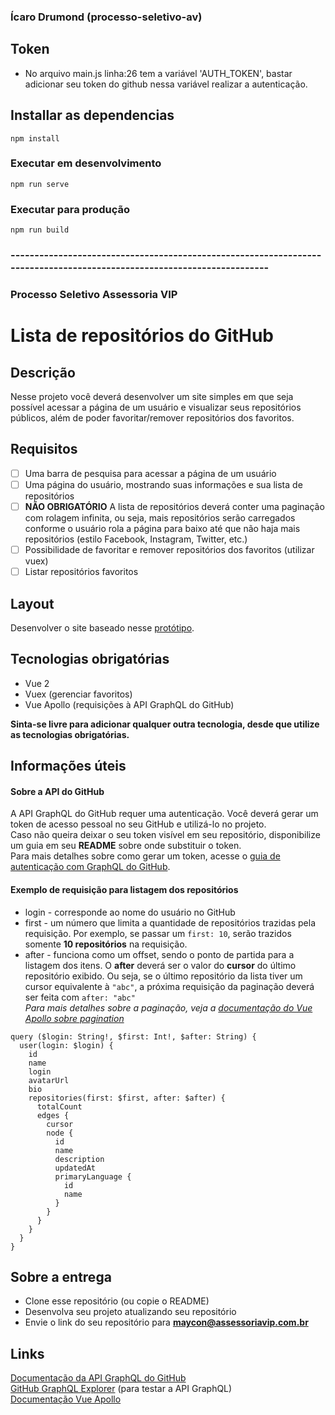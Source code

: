### Ícaro Drumond (processo-seletivo-av)

## Token
- No arquivo main.js linha:26 tem a variável 'AUTH_TOKEN', bastar adicionar seu token do github nessa variável realizar a autenticação.

## Installar as dependencias
```
npm install
```

### Executar em desenvolvimento
```
npm run serve
```

### Executar para produção
```
npm run build
```

### -----------------------------------------------------------------------------------------------------------------------
### Processo Seletivo Assessoria VIP

# Lista de repositórios do GitHub

## Descrição

Nesse projeto você deverá desenvolver um site simples em que seja possível acessar a página de um usuário e visualizar seus repositórios públicos, além de poder favoritar/remover repositórios dos favoritos.

## Requisitos

- [ ] Uma barra de pesquisa para acessar a página de um usuário
- [ ] Uma página do usuário, mostrando suas informações e sua lista de repositórios
- [ ] **NÃO OBRIGATÓRIO** A lista de repositórios deverá conter uma paginação com rolagem infinita, ou seja, mais repositórios serão carregados conforme o usuário rola a página para baixo até que não haja mais repositórios (estilo Facebook, Instagram, Twitter, etc.)
- [ ] Possibilidade de favoritar e remover repositórios dos favoritos (utilizar vuex)
- [ ] Listar repositórios favoritos

## Layout

Desenvolver o site baseado nesse [protótipo](https://www.figma.com/file/NPsgIQuNZEv46Jy9u1d90E/Processo-Seletivo?node-id=0%3A1).

## Tecnologias obrigatórias

- Vue 2
- Vuex (gerenciar favoritos)
- Vue Apollo (requisições à API GraphQL do GitHub)<br>

**Sinta-se livre para adicionar qualquer outra tecnologia, desde que utilize as tecnologias obrigatórias.**

## Informações úteis

#### Sobre a API do GitHub

A API GraphQL do GitHub requer uma autenticação. Você deverá gerar um token de acesso pessoal no seu GitHub e utilizá-lo no projeto.<br>
Caso não queira deixar o seu token visível em seu repositório, disponibilize um guia em seu **README** sobre onde substituir o token.<br>
Para mais detalhes sobre como gerar um token, acesse o [guia de autenticação com GraphQL do GitHub](https://docs.github.com/pt/graphql/guides/forming-calls-with-graphql#authenticating-with-graphql).

#### Exemplo de requisição para listagem dos repositórios

- login - corresponde ao nome do usuário no GitHub
- first - um número que limita a quantidade de repositórios trazidas pela requisição. Por exemplo, se passar um `first: 10`, serão trazidos somente **10 repositórios** na requisição.
- after - funciona como um offset, sendo o ponto de partida para a listagem dos itens. O **after** deverá ser o valor do **cursor** do último repositório exibido. Ou seja, se o último repositório da lista tiver um cursor equivalente à `"abc"`, a próxima requisição da paginação deverá ser feita com `after: "abc"`<br>
  _Para mais detalhes sobre a paginação, veja a [documentação do Vue Apollo sobre pagination](https://apollo.vuejs.org/guide/apollo/pagination.html)_

```gql
query ($login: String!, $first: Int!, $after: String) {
  user(login: $login) {
    id
    name
    login
    avatarUrl
    bio
    repositories(first: $first, after: $after) {
      totalCount
      edges {
        cursor
        node {
          id
          name
          description
          updatedAt
          primaryLanguage {
            id
            name
          }
        }
      }
    }
  }
}
```

## Sobre a entrega

- Clone esse repositório (ou copie o README)
- Desenvolva seu projeto atualizando seu repositório
- Envie o link do seu repositório para **maycon@assessoriavip.com.br**

## Links

[Documentação da API GraphQL do GitHub](https://docs.github.com/pt/graphql/overview/about-the-graphql-api)<br>
[GitHub GraphQL Explorer](https://docs.github.com/pt/graphql/overview/explorer) (para testar a API GraphQL)<br>
[Documentação Vue Apollo](https://apollo.vuejs.org/guide/)
